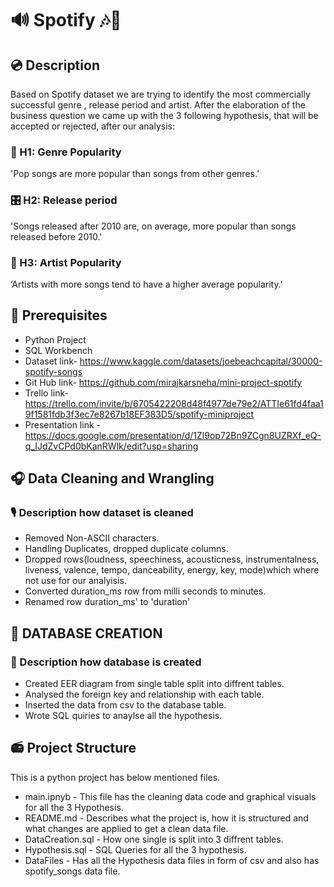 # 🔊 Spotify 🎶🎼

## 💿 Description
Based on Spotify dataset we are trying to identify the most commercially successful genre , release period and artist. After the elaboration of the business question we came up with the 3 following hypothesis, that will be accepted or rejected, after our analysis:

### 🥁  H1: Genre Popularity
'Pop songs are more popular than songs from other genres.’

### 🎛  H2: Release period
'Songs released after 2010 are, on average, more popular than songs released before 2010.'

### 🎤  H3: Artist Popularity
‘Artists with more songs tend to have a higher average popularity.'

## 🎼 Prerequisites
- Python Project
- SQL Workbench
- Dataset link- https://www.kaggle.com/datasets/joebeachcapital/30000-spotify-songs
- Git Hub link- https://github.com/mirajkarsneha/mini-project-spotify
- Trello link- https://trello.com/invite/b/6705422208d48f4977de79e2/ATTIe61fd4faa19f1581fdb3f3ec7e8267b18EF383D5/spotify-miniproject
- Presentation link - https://docs.google.com/presentation/d/1Zl9op72Bn9ZCgn8UZRXf_eQ-q_IJdZvCPd0bKanRWlk/edit?usp=sharing

## 🎧 Data Cleaning and Wrangling
### 🎙️ Description how dataset is cleaned
- Removed Non-ASCII characters.
- Handling Duplicates, dropped duplicate columns.
- Dropped rows(loudness, speechiness, acousticness, instrumentalness, liveness, valence, tempo, danceability, energy, key, mode)which where not use for our analyisis.
- Converted duration_ms row from milli seconds to minutes.
- Renamed row duration_ms' to 'duration'
  
## 🎹 DATABASE CREATION
### 📝 Description how database is created
- Created EER diagram from single table split into diffrent tables.
- Analysed the foreign key and relationship with each table.
- Inserted the data from csv to the database table.
- Wrote SQL quiries to anaylse all the hypothesis.

## 📻 Project Structure
This is a python project has below mentioned files.
- main.ipnyb - This file has the cleaning data code and graphical visuals for all the 3 Hypothesis.
- README.md - Describes what the project is, how it is structured and what changes are applied to get a clean data file.
- DataCreation.sql - How one single is split into 3 diffrent tables.
- Hypothesis.sql - SQL Queries for all the 3 hypothesis.
- DataFiles - Has all the Hypothesis data files in form of csv and also has spotify_songs data file.
